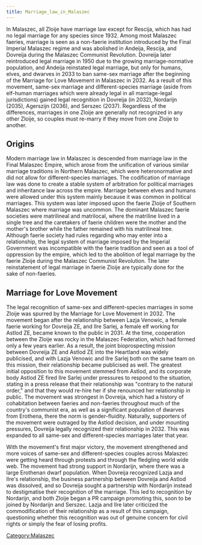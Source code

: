```yaml
---
title: Marriage_law_in_Malaszec
---
```

In Malaszec, all Zloije have marriage law except for Rescija, which has
had no legal marriage for any species since 1932. Among most Malaszec
faeries, marriage is seen as a non-faerie institution introduced by the
Final Imperial Malaszec regime and was abolished in Andeija, Rescija,
and Dovreija during the Malaszec Communist Revolution. Dovreija later
reintroduced legal marriage in 1950 due to the growing
marriage-normative population, and Andeija reinstated legal marriage,
but only for humans, elves, and dwarves in 2033 to ban same-sex marriage
after the beginning of the Marriage for Love Movement in Malaszec in
2032. As a result of this movement, same-sex marriage and
different-species marriage (aside from elf-human marriages which were
already legal in all marriage-legal jurisdictions) gained legal
recognition in Dovreija (in 2032), Nordarijn (2035), Agerszijn (2036),
and Serszec (2037). Regardless of the differences, marriages in one
Zloije are generally not recognized in any other Zloije, so couples must
re-marry if they move from one Zloije to another.

## Origins

Modern marriage law in Malaszec is descended from marriage law in the
Final Malaszec Empire, which arose from the unification of various
similar marriage traditions in Northern Malaszec, which were
heteronormative and did not allow for different-species marriages. The
codification of marriage law was done to create a stable system of
arbitration for political marriages and inheritance law across the
empire. Marriage between elves and humans were allowed under this system
mainly because it was common in political marriages. This system was
later imposed upon the faerie Zloije of Southern Malaszec where marriage
was uncommon. The dominant Malaszec faerie societies were matrilineal
and matrilocal, where the matriline lived in a single tree and the
caretakers of faerie children were the mother and the mother's brother
while the father remained with his matrilineal tree. Although faerie
society had rules regarding who may enter into a relationship, the legal
system of marriage imposed by the Imperial Government was incompatible
with the faerie tradition and seen as a tool of oppression by the
empire, which led to the abolition of legal marriage by the faerie
Zloije during the Malaszec Communist Revolution. The later reinstatement
of legal marriage in faerie Zloije are typically done for the sake of
non-faeries.

## Marriage for Love Movement

The legal recognition of same-sex and different-species marriages in
some Zloije was spurred by the Marriage for Love Movement in 2032. The
movement began after the relationship between Lazja Venowic, a female
faerie working for Dovreija ZE, and Ilre Sarlej, a female elf working
for Astlod ZE, became known to the public in 2031. At the time,
cooperation between the Zloije was rocky in the Malaszec Federation,
which had formed only a few years earlier. As a result, the joint
bioprospecting mission between Dovreija ZE and Astlod ZE into the
Heartland was widely publicised, and with Lazja Venowic and Ilre Sarlej
both on the same team on this mission, their relationship became
publicised as well. The greatest initial opposition to this movement
stemmed from Astlod, and its corporate body Astlod ZE fired Ilre Sarlej
under pressures to respond to the situation, stating in a press release
that their relationship was "contrary to the natural order," and that
they would re-hire her if she renounced her relationship in public. The
movement was strongest in Dovreija, which had a history of cohabitation
between faeries and non-faeries throughout much of the country's
communist era, as well as a significant population of dwarves from
Erothena, there the norm is gender-fluidity. Naturally, supporters of
the movement were outraged by the Astlod decision, and under mounting
pressures, Dovreija legally recognized their relationship in 2032. This
was expanded to all same-sex and different-species marriages later that
year.

With the movement's first major victory, the movement strengthened and
more voices of same-sex and different-species couples across Malaszec
were getting heard through protests and through the fledgling world wide
web. The movement had strong support in Nordarijn, where there was a
large Erothenan dwarf population. When Dovreija recognized Lazja and
Ilre's relationship, the business partnership between Dovreija and
Astlod was dissolved, and so Dovreija sought a partnership with
Nordarijn instead to destigmatise their recognition of the marriage.
This led to recognition by Nordarijn, and both Zloije began a PR
campaign promoting this, soon to be joined by Nordarijn and Serszec.
Lazja and Ilre later criticized the commodification of their
relationship as a result of this campaign, questioning whether this
recognition was out of genuine concern for civil rights or simply the
fear of losing profits.

[Category:Malaszec](Category:Malaszec "wikilink")